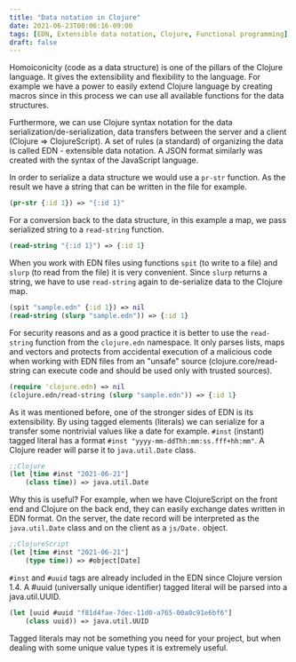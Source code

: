 ```yaml
---
title: "Data notation in Clojure"
date: 2021-06-23T00:06:16-09:00
tags: [EDN, Extensible data notation, Clojure, Functional programming]
draft: false
---
```


Homoiconicity (code as a data structure) is one of the pillars of the Clojure language. It gives the extensibility and flexibility to the language.  For example we have a power to easily extend Clojure language by creating macros since in this process we can use all available functions for the data structures. 

Furthermore, we can use Clojure syntax notation for the data serialization/de-serialization, data transfers between the server and a client (Clojure => ClojureScript). A set of rules (a standard) of organizing the data is called EDN - extensible data notation.  A JSON format similarly was created with the syntax of the JavaScript language.

In order to serialize a data structure we would use a `pr-str` function. As the result we have a string that can be written in the file for example. 
```clojure
(pr-str {:id 1}) => "{:id 1}" 
```

For a conversion back to the data structure, in this example a map, we pass serialized string to a `read-string` function.
```clojure
(read-string "{:id 1}") => {:id 1}
```

When you work with EDN files using functions `spit` (to write to a file) and `slurp` (to read from the file) it is very convenient. Since `slurp` returns a string, we have to use `read-string` again to de-serialize data to the Clojure map.
```clojure
(spit "sample.edn" {:id 1}) => nil
(read-string (slurp "sample.edn")) => {:id 1}
```

For security reasons and as a good practice it is better to use the `read-string` function from the `clojure.edn` namespace. It only parses lists, maps and vectors and protects from accidental execution of a malicious code when working with EDN files from an "unsafe" source (clojure.core/read-string can execute code and should be used only with trusted sources).
```clojure
(require 'clojure.edn) => nil
(clojure.edn/read-string (slurp "sample.edn")) => {:id 1}
```

As it was mentioned before, one of the stronger sides of EDN is its extensibility. By using tagged elements (literals) we can serialize for a transfer some nontrivial values like a date for example. `#inst` (instant) tagged literal has a format `#inst "yyyy-mm-ddThh:mm:ss.fff+hh:mm"`. A Clojure reader will parse it to `java.util.Date` class.
```clojure
;;Clojure
(let [time #inst "2021-06-21"]
	(class time)) => java.util.Date
```
Why this is useful? For example, when we have ClojureScript on the front end and Clojure on the back end, they can easily exchange dates written in EDN format. On the server, the date record will be interpreted as the `java.util.Date` class and on the client as a `js/Date.` object.
```clojure
;;ClojureScript
(let [time #inst "2021-06-21"]
	(type time)) => #object[Date]
```
`#inst` and `#uuid` tags are already included in the EDN since Clojure version 1.4. A #uuid (universally unique identifier) tagged literal will be parsed into a java.util.UUID.
```clojure
(let [uuid #uuid "f81d4fae-7dec-11d0-a765-00a0c91e6bf6"]
	(class uuid)) => java.util.UUID
```

Tagged literals may not be something you need for your project, but when dealing with some unique value types it is extremely useful.